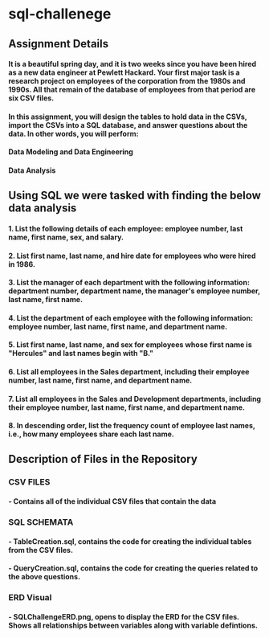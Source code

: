 # sql-challenege

## Assignment Details
#### It is a beautiful spring day, and it is two weeks since you have been hired as a new data engineer at Pewlett Hackard. Your first major task is a research project on employees of the corporation from the 1980s and 1990s. All that remain of the database of employees from that period are six CSV files.
#### In this assignment, you will design the tables to hold data in the CSVs, import the CSVs into a SQL database, and answer questions about the data. In other words, you will perform:


#### Data Modeling and Data Engineering
#### Data Analysis

## Using SQL we were tasked with finding the below data analysis
#### 1. List the following details of each employee: employee number, last name, first name, sex, and salary.
#### 2. List first name, last name, and hire date for employees who were hired in 1986.
#### 3. List the manager of each department with the following information: department number, department name, the manager's employee number, last name, first name.
#### 4. List the department of each employee with the following information: employee number, last name, first name, and department name.
#### 5. List first name, last name, and sex for employees whose first name is "Hercules" and last names begin with "B."
#### 6. List all employees in the Sales department, including their employee number, last name, first name, and department name.
#### 7. List all employees in the Sales and Development departments, including their employee number, last name, first name, and department name.
#### 8. In descending order, list the frequency count of employee last names, i.e., how many employees share each last name.

## Description of Files in the Repository
### CSV FILES
####  - Contains all of the individual CSV files that contain the data
### SQL SCHEMATA
####  - TableCreation.sql, contains the code for creating the individual tables from the CSV files. 
####  - QueryCreation.sql, contains the code for creating the queries related to the above questions. 
### ERD Visual
####  - SQLChallengeERD.png, opens to display the ERD for the CSV files. Shows all relationships between variables along with variable defintions.

